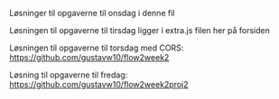 Løsninger til opgaverne til onsdag i denne fil

Løsningen til opgaverne til tirsdag ligger i extra.js filen her på forsiden

Løsningen til opgaverne til torsdag med CORS: https://github.com/gustavw10/flow2week2

Løsning til opgaverne til fredag: https://github.com/gustavw10/flow2week2proj2
